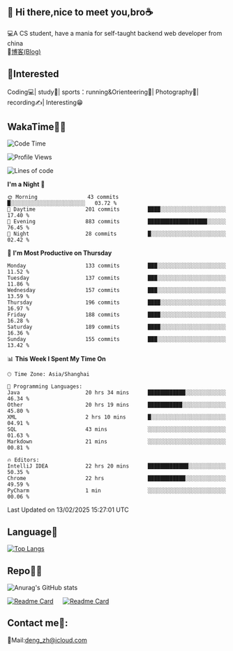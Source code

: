 👋 Hi there,nice to meet you,bro☕
---
💻A CS student, have a mania for self-taught backend web developer from china   
📌[博客(Blog)](https://github.com/HealUP/MyBlog)

 <!-- waka-box start -->
 <!-- waka-box end -->
 
🧲**Interested**
--
Coding💻| study📖| sports：running&Orienteering🏃‍| Photography📸| recording✍️| Interesting😁

WakaTime👨‍💻
---
<!--START_SECTION:waka-->
![Code Time](http://img.shields.io/badge/Code%20Time-2%2C524%20hrs%2025%20mins-blue)

![Profile Views](http://img.shields.io/badge/Profile%20Views-11-blue)

![Lines of code](https://img.shields.io/badge/From%20Hello%20World%20I%27ve%20Written-205.1%20thousand%20lines%20of%20code-blue)

**I'm a Night 🦉** 

```text
🌞 Morning                43 commits          █░░░░░░░░░░░░░░░░░░░░░░░░   03.72 % 
🌆 Daytime                201 commits         ████░░░░░░░░░░░░░░░░░░░░░   17.40 % 
🌃 Evening                883 commits         ███████████████████░░░░░░   76.45 % 
🌙 Night                  28 commits          █░░░░░░░░░░░░░░░░░░░░░░░░   02.42 % 
```
📅 **I'm Most Productive on Thursday** 

```text
Monday                   133 commits         ███░░░░░░░░░░░░░░░░░░░░░░   11.52 % 
Tuesday                  137 commits         ███░░░░░░░░░░░░░░░░░░░░░░   11.86 % 
Wednesday                157 commits         ███░░░░░░░░░░░░░░░░░░░░░░   13.59 % 
Thursday                 196 commits         ████░░░░░░░░░░░░░░░░░░░░░   16.97 % 
Friday                   188 commits         ████░░░░░░░░░░░░░░░░░░░░░   16.28 % 
Saturday                 189 commits         ████░░░░░░░░░░░░░░░░░░░░░   16.36 % 
Sunday                   155 commits         ███░░░░░░░░░░░░░░░░░░░░░░   13.42 % 
```


📊 **This Week I Spent My Time On** 

```text
🕑︎ Time Zone: Asia/Shanghai

💬 Programming Languages: 
Java                     20 hrs 34 mins      ████████████░░░░░░░░░░░░░   46.34 % 
Other                    20 hrs 19 mins      ███████████░░░░░░░░░░░░░░   45.80 % 
XML                      2 hrs 10 mins       █░░░░░░░░░░░░░░░░░░░░░░░░   04.91 % 
SQL                      43 mins             ░░░░░░░░░░░░░░░░░░░░░░░░░   01.63 % 
Markdown                 21 mins             ░░░░░░░░░░░░░░░░░░░░░░░░░   00.81 % 

🔥 Editors: 
IntelliJ IDEA            22 hrs 20 mins      █████████████░░░░░░░░░░░░   50.35 % 
Chrome                   22 hrs              ████████████░░░░░░░░░░░░░   49.59 % 
PyCharm                  1 min               ░░░░░░░░░░░░░░░░░░░░░░░░░   00.06 % 
```


 Last Updated on 13/02/2025 15:27:01 UTC
<!--END_SECTION:waka-->

Language🚀
---
[![Top Langs](https://github-readme-stats.vercel.app/api/top-langs/?username=HealUP&layout=compact&hide_border=true)](https://github.com/HealUP)

Repo🧑‍💻
---
![Anurag's GitHub stats](https://github-readme-stats.vercel.app/api?username=HealUP&count_private=true&show_icons=true&theme=gruvbox&hide_border=true) 

[![Readme Card](https://github-readme-stats.vercel.app/api/pin/?username=HealUP&repo=InternetEy&theme=transparent)](https://github.com/HealUP/InternetEy) &emsp;
[![Readme Card](https://github-readme-stats.vercel.app/api/pin/?username=HealUP&repo=CampusExperience&theme=transparent)](https://github.com/HealUP/CampusExperience)


Contact me📱:
---
📮Mail:deng_zh@icloud.com  
